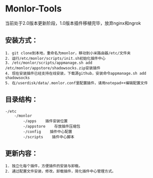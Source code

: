 # Monlor-Tools
当前处于2.0版本更新阶段，1.0版本插件移植完毕，放弃nginx和ngrok  
## 安装方式：  
	1. git clone到本地，重命名为monlor，移动到小米路由器/etc/文件夹  
	2. 运行/etc/monlor/scripts/init.sh初始化插件中心  
	3. /etc/monlor/scripts/appmanage.sh add /etc/monlor/appstore/shadowsocks.zip安装插件  
	4. 现在安装插件已经支持在线安装，下载源github，安装命令appmanage.sh add shadowsocks
	5. 在/userdisk/data/.monlor.conf里配置插件，请用notepad++编辑配置文件  

## 目录结构：  
	-/etc  
		-/monlor  
			-/apps    插件安装位置  
			-/appstore    存放插件压缩包  
			-/config    插件中心配置  
			-/scripts    插件中心脚本  

## 更新内容：  
	1. 独立化每个插件，方便插件的安装与卸载。  
	2. 通过配置文件安装，修改，卸载插件，简化插件中心管理方式。  
